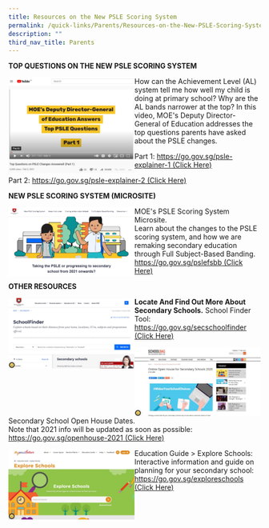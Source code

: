 ```yaml
---
title: Resources on the New PSLE Scoring System
permalink: /quick-links/Parents/Resources-on-the-New-PSLE-Scoring-System
description: ""
third_nav_title: Parents
---
```

**TOP QUESTIONS ON THE NEW PSLE SCORING SYSTEM**

<img src="/images/Top%20Question.jpg" 
     style="width:50%;float:left">

How can the Achievement Level (AL) system tell me how well my child is doing at primary school? Why are the AL bands narrower at the top? In this video, MOE's Deputy Director-General of Education addresses the top questions parents have asked about the PSLE changes.

Part 1: [https://go.gov.sg/psle-explainer-1 (Click Here)](https://go.gov.sg/psle-explainer-1)

Part 2: [https://go.gov.sg/psle-explainer-2 (Click Here)](https://go.gov.sg/psle-explainer-2)

**NEW PSLE SCORING SYSTEM (MICROSITE)**

<img src="/images/New%20PSLE%20Scoring%20System%20Microsite.jpg" 
     style="width:50%;float:left">
		 
MOE's PSLE Scoring System Microsite.  
Learn about the changes to the PSLE scoring system, and how we are remaking secondary education through Full Subject-Based Banding.  
[https://go.gov.sg/pslefsbb (Click Here)](https://go.gov.sg/pslefsbb)

**OTHER RESOURCES**

<img src="/images/SecSchoolFinder.jpg" 
     style="width:50%;float:left">
		 
**Locate And Find Out More About Secondary Schools.**
School Finder Tool:  
[https://go.gov.sg/secschoolfinder (Click Here)](https://www.moe.gov.sg/schoolfinder/?journey=Secondary%20school)

<img src="/images/Open%20House%202021.jpg" 
     style="width:50%;float:left">

Secondary School Open House Dates.  
Note that 2021 info will be updated as soon as possible:   
[https://go.gov.sg/openhouse-2021 (Click Here)](https://www.schoolbag.edu.sg/story/online-open-house-for-secondary-schools-2020)

<img src="/images/Explore%20Schools.jpg" 
     style="width:50%;float:left">

Education Guide > Explore Schools:   
Interactive information and guide on planning for your secondary school:  
[https://go.gov.sg/exploreschools (Click Here)](https://go.gov.sg/exploreschools)